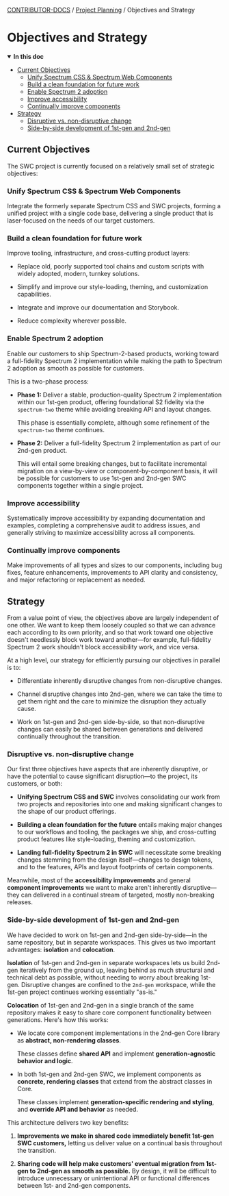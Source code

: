 <!-- Generated breadcrumbs - DO NOT EDIT -->

[CONTRIBUTOR-DOCS](../README.md) / [Project Planning](README.md) / Objectives and Strategy

<!-- Document title (editable) -->

# Objectives and Strategy

<!-- Generated TOC - DO NOT EDIT -->

<details open>
<summary><strong>In this doc</strong></summary>

- [Current Objectives](#current-objectives)
    - [Unify Spectrum CSS & Spectrum Web Components](#unify-spectrum-css--spectrum-web-components)
    - [Build a clean foundation for future work](#build-a-clean-foundation-for-future-work)
    - [Enable Spectrum 2 adoption](#enable-spectrum-2-adoption)
    - [Improve accessibility](#improve-accessibility)
    - [Continually improve components](#continually-improve-components)
- [Strategy](#strategy)
    - [Disruptive vs. non-disruptive change](#disruptive-vs-non-disruptive-change)
    - [Side-by-side development of 1st-gen and 2nd-gen](#side-by-side-development-of-1st-gen-and-2nd-gen)

</details>

<!-- Document content (editable) -->

## Current Objectives

The SWC project is currently focused on a relatively small set of strategic objectives:

### Unify Spectrum CSS & Spectrum Web Components

Integrate the formerly separate Spectrum CSS and SWC projects, forming a unified project with a single code base, delivering a single product that is laser-focused on the needs of our target customers.

### Build a clean foundation for future work

Improve tooling, infrastructure, and cross-cutting product layers:

- Replace old, poorly supported tool chains and custom scripts with widely adopted, modern, turnkey solutions.

- Simplify and improve our style-loading, theming, and customization capabilities.

- Integrate and improve our documentation and Storybook.

- Reduce complexity wherever possible.

### Enable Spectrum 2 adoption

Enable our customers to ship Spectrum-2-based products, working toward a full-fidelity Spectrum 2 implementation while making the path to Spectrum 2 adoption as smooth as possible for customers.

This is a two-phase process:

- **Phase 1:** Deliver a stable, production-quality Spectrum 2 implementation within our 1st-gen product, offering foundational S2 fidelity via the `spectrum-two` theme while avoiding breaking API and layout changes.

    This phase is essentially complete, although some refinement of the `spectrum-two` theme continues.

- **Phase 2:** Deliver a full-fidelity Spectrum 2 implementation as part of our 2nd-gen product.

    This will entail some breaking changes, but to facilitate incremental migration on a view-by-view or component-by-component basis, it will be possible for customers to use 1st-gen and 2nd-gen SWC components together within a single project.

### Improve accessibility

Systematically improve accessibility by expanding documentation and examples, completing a comprehensive audit to address issues, and generally striving to maximize accessibility across all components.

### Continually improve components

Make improvements of all types and sizes to our components, including bug fixes, feature enhancements, improvements to API clarity and consistency, and major refactoring or replacement as needed.

## Strategy

From a value point of view, the objectives above are largely independent of one other. We want to keep them loosely coupled so that we can advance each according to its own priority, and so that work toward one objective doesn't needlessly block work toward another—for example, full-fidelity Spectrum 2 work shouldn't block accessibility work, and vice versa.

At a high level, our strategy for efficiently pursuing our objectives in parallel is to:

- Differentiate inherently disruptive changes from non-disruptive changes.

- Channel disruptive changes into 2nd-gen, where we can take the time to get them right and the care to minimize the disruption they actually cause.

- Work on 1st-gen and 2nd-gen side-by-side, so that non-disruptive changes can easily be shared between generations and delivered continually throughout the transition.

### Disruptive vs. non-disruptive change

Our first three objectives have aspects that are inherently disruptive, or have the potential to cause significant disruption—to the project, its customers, or both:

- **Unifying Spectrum CSS and SWC** involves consolidating our work from two projects and repositories into one and making significant changes to the shape of our product offerings.

- **Building a clean foundation for the future** entails making major changes to our workflows and tooling, the packages we ship, and cross-cutting product features like style-loading, theming and customization.

- **Landing full-fidelity Spectrum 2 in SWC** will necessitate some breaking changes stemming from the design itself—changes to design tokens, and to the features, APIs and layout footprints of certain components.

Meanwhile, most of the **accessibility improvements** and general **component improvements** we want to make aren't inherently disruptive—they can delivered in a continual stream of targeted, mostly non-breaking releases.

### Side-by-side development of 1st-gen and 2nd-gen

We have decided to work on 1st-gen and 2nd-gen side-by-side—in the same repository, but in separate workspaces. This gives us two important advantages: **isolation** and **colocation**.

**Isolation** of 1st-gen and 2nd-gen in separate workspaces lets us build 2nd-gen iteratively from the ground up, leaving behind as much structural and technical debt as possible, without needing to worry about breaking 1st-gen. Disruptive changes are confined to the `2nd-gen` workspace, while the 1st-gen project continues working essentially "as-is."

**Colocation** of 1st-gen and 2nd-gen in a single branch of the same repository makes it easy to share core component functionality between generations. Here's how this works:

- We locate core component implementations in the 2nd-gen Core library as **abstract, non-rendering classes**.

    These classes define **shared API** and implement **generation-agnostic behavior and logic**.

- In both 1st-gen and 2nd-gen SWC, we implement components as **concrete, rendering classes** that extend from the abstract classes in Core.

    These classes implement **generation-specific rendering and styling**, and **override API and behavior** as needed.

This architecture delivers two key benefits:

1. **Improvements we make in shared code immediately benefit 1st-gen SWC customers,** letting us deliver value on a continual basis throughout the transition.

2. **Sharing code will help make customers' eventual migration from 1st-gen to 2nd-gen as smooth as possible.** By design, it will be difficult to introduce unnecessary or unintentional API or functional differences between 1st- and 2nd-gen components.
